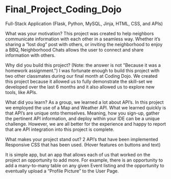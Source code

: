 # Final_Project_Coding_Dojo
Full-Stack Application (Flask, Python, MySQL, Jinja, HTML, CSS, and APIs)

What was your motivation?
This project was created to help neighbors communicate information with each other in a seamless way.  Whether it’s sharing a “lost dog” post with others, or inviting the neighborhood to enjoy a BBQ, Neighborhood Chats allows the user to connect and share information with others.
    
    
Why did you build this project? (Note: the answer is not "Because it was a homework assignment.")
I was fortunate enough to build this project with two other classmates during our final month at Coding Dojo. We created this project because it allowed us to fully demonstrate the skill-set we developed over the last 6 months and it also allowed us to explore new tools, like APIs.
    
What did you learn?
As a group, we learned a lot about API’s.  In this project we employed the use of a Map and Weather API.  What we learned quickly is that API’s are unique onto themselves.  Meaning, how you sign-up, gather the pertinent API information, and deploy within your IDE can be a unique challenge.   However, we are all better for the experience and happy to report that are API integration into this project is complete.
    
What makes your project stand out?
2 API’s that have been implemented
Responsive CSS that has been used.  (Hover features on buttons and text)

It is simple app, but an app that allows each of us that worked on the project an opportunity to add more.  For example, there is an opportunity to add a many-to-many table on any given Event listing and the opportunity to eventually upload a “Profile Picture” to the User Page.
